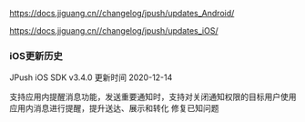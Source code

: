 https://docs.jiguang.cn//changelog/jpush/updates_Android/

https://docs.jiguang.cn//changelog/jpush/updates_iOS/

### iOS更新历史
JPush iOS SDK v3.4.0
更新时间
2020-12-14

支持应用内提醒消息功能，发送重要通知时，支持对关闭通知权限的目标用户使用应用内消息进行提醒，提升送达、展示和转化
修复已知问题